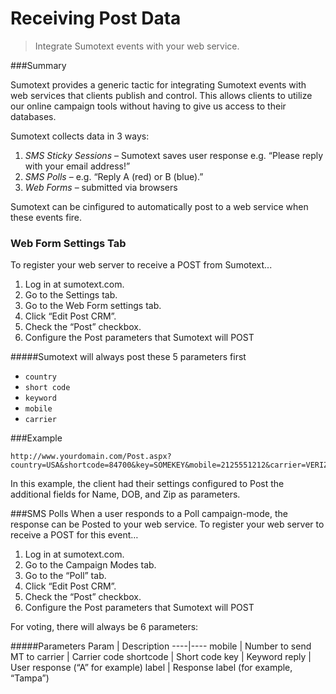 Receiving Post Data
=====
> Integrate Sumotext events with your web service.

###Summary

Sumotext provides a generic tactic for integrating Sumotext events with web services that clients publish and control. This allows clients to utilize our online campaign tools without having to give us access to their databases.

Sumotext collects data in 3 ways:

1. *SMS Sticky Sessions* – Sumotext saves user response e.g. “Please reply with your email address!”
2. *SMS Polls* – e.g. “Reply A (red) or B (blue).”
3. *Web Forms* – submitted via browsers

Sumotext can be cinfigured to automatically post to a web service when these events fire.

### Web Form Settings Tab
To register your web server to receive a POST from Sumotext...

1. Log in at sumotext.com.
2. Go to the Settings tab.
3. Go to the Web Form settings tab.
4. Click “Edit Post CRM”.
5. Check the “Post” checkbox.
6. Configure the Post parameters that Sumotext will POST

#####Sumotext will always post these 5 parameters first

* `country`
* `short code`
* `keyword`
* `mobile`
* `carrier`

###Example
```
http://www.yourdomain.com/Post.aspx?country=USA&shortcode=84700&key=SOMEKEY&mobile=2125551212&carrier=VERIZONUS&Name=Bill&DOB=1/1/2000&Zip=10024&msg=Somekey
```
In this example, the client had their settings configured to Post the additional fields for Name, DOB, and Zip as parameters.

###SMS Polls
When a user responds to a Poll campaign-mode, the response can be Posted to your web service. To register your web server to receive a POST for this event…

1. Log in at sumotext.com.
2. Go to the Campaign Modes tab.
3. Go to the “Poll” tab.
4. Click “Edit Post CRM”.
5. Check the “Post” checkbox.
6. Configure the Post parameters that Sumotext will POST

For voting, there will always be 6 parameters:

#####Parameters
Param | Description
----|----
mobile | Number to send MT to
carrier | Carrier code
shortcode | Short code
key | Keyword
reply | User response (“A” for example)
label | Response label (for example, “Tampa”)